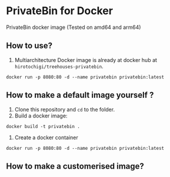 # PrivateBin for Docker

PrivateBin docker image (Tested on amd64 and arm64)

## How to use?

1. Multiarchitecture Docker image is already at docker hub at `hirotochigi/treehouses-privatebin`. 

`docker run -p 8080:80 -d --name privatebin privatebin:latest`

## How to make a default image yourself ?

1. Clone this repository and `cd` to the folder.
1. Build a docker image:

`docker build -t privatebin .`

1. Create a docker container

`docker run -p 8080:80 -d --name privatebin privatebin:latest`

## How to make a customerised image?






